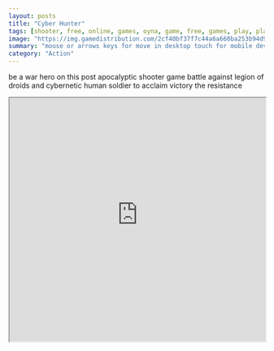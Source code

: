 ```yaml
---
layout: posts
title: "Cyber Hunter"
tags: [shooter, free, online, games, oyna, game, free, games, play, play, games]
image: "https://img.gamedistribution.com/2cf40bf37f7c44a6a660ba253b94d9ef-512x384.jpeg"
summary: "mouse or arrows keys for move in desktop touch for mobile devices  free online games oyna game free games play play games"
category: "Action"
---
```


be a war hero on this post apocalyptic shooter game battle against legion of droids and cybernetic human soldier to acclaim victory the resistance

<iframe width="100%" height="480px;" src="https://html5.gamedistribution.com/2cf40bf37f7c44a6a660ba253b94d9ef/"></iframe>